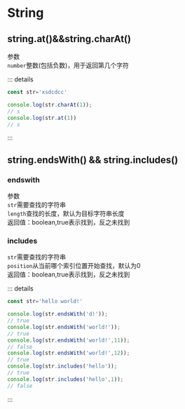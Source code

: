 # String
## string\.at()&&string.charAt()
参数  
`number`整数(包括负数)，用于返回第几个字符

::: details
```javascript
const str='xsdcdcc'

console.log(str.charAt(1));
// s
console.log(str.at(1))
// s
```
:::

## string.endsWith()&nbsp;&&&nbsp;string.includes()
### endswith
参数  
`str`需要查找的字符串  
`length`查找的长度，默认为目标字符串长度   
返回值：boolean,true表示找到，反之未找到

### includes
`str`需要查找的字符串  
`position`从当前哪个索引位置开始查找，默认为0   
返回值：boolean,true表示找到，反之未找到

::: details
```javascript
const str='hello world!'

console.log(str.endsWith('d!'));
// true
console.log(str.endsWith('world!'));
// true
console.log(str.endsWith('world!',11));
// false
console.log(str.endsWith('world!',12));
// true
console.log(str.includes('hello'));
// true
console.log(str.includes('hello',1));
// false
```
:::

